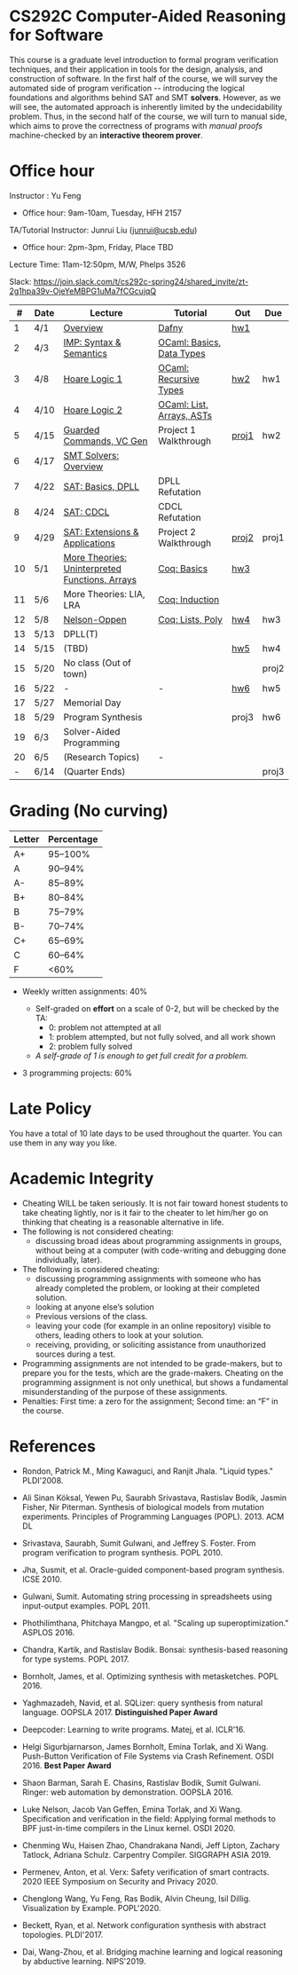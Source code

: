 # CS292C Computer-Aided Reasoning for Software

This course is a graduate level introduction to formal program verification techniques, and their application in tools for the design, analysis, and construction of software. In the first half of the course, we will survey the automated side of program verification -- introducing the logical foundations and algorithms behind SAT and SMT **solvers**. However, as we will see, the automated approach is inherently limited by the undecidability problem. Thus, in the second half of the course, we will turn to manual side, which aims to prove the correctness of programs with *manual proofs* machine-checked by an **interactive theorem prover**.

# Office hour

Instructor : Yu Feng

- Office hour: 9am-10am, Tuesday, HFH 2157

TA/Tutorial Instructor: Junrui Liu (junrui@ucsb.edu)

- Office hour: 2pm-3pm, Friday, Place TBD

Lecture Time: 11am-12:50pm, M/W, Phelps 3526

Slack: https://join.slack.com/t/cs292c-spring24/shared_invite/zt-2g1hpa39v-OjeYeMBPG1uMa7fCGcujqQ


| #   | Date | Lecture                                                                   | Tutorial                                                  | Out                        | Due   |
| --- | ---- | ------------------------------------------------------------------------- | --------------------------------------------------------- | -------------------------- | ----- |
| 1   | 4/1  | [Overview](./lectures/lecture1.pdf)                                       | [Dafny](./tutorials/01-dafny/demo.dfy)                    | [hw1](./homework/hw1/)     |
| 2   | 4/3  | [IMP: Syntax & Semantics](./lectures/lecture2.pdf)                        | [OCaml: Basics, Data Types](./tutorials/02-ocaml/demo.ml) |
| 3   | 4/8  | [Hoare Logic 1](./lectures/lecture3.pdf)                                  | [OCaml: Recursive Types](./tutorials/03-ocaml/)           | [hw2](./homework/hw2/)     | hw1   |
| 4   | 4/10 | [Hoare Logic 2](./lectures/lecture3.pdf)                                  | [OCaml: List, Arrays, ASTs](./homework/hw2)               |
| 5   | 4/15 | [Guarded Commands, VC Gen](./lectures/lecture3.pdf)                       | Project 1 Walkthrough                                     | [proj1](./projects/proj1/) | hw2   |
| 6   | 4/17 | [SMT Solvers: Overview](./lectures/lecture4.pdf)                          |                                                           |
| 7   | 4/22 | [SAT: Basics, DPLL](./lectures/lecture4.pdf)                              | DPLL Refutation                                           |
| 8   | 4/24 | [SAT: CDCL](./lectures/lecture5.pdf)                                      | CDCL Refutation                                           |                            |       |
| 9   | 4/29 | [SAT: Extensions & Applications](./lectures/lecture6.pdf)                 | Project 2 Walkthrough                                     | [proj2](./projects/proj2/) | proj1 |
| 10  | 5/1  | [More Theories: Uninterpreted Functions, Arrays](./lectures/lecture7.pdf) | [Coq: Basics](./tutorials/coq/Script.v)                   | [hw3](./homework/hw3/)     |
| 11  | 5/6  | More Theories: LIA, LRA                                                   | [Coq: Induction](./tutorials/coq/Script.v)                |
| 12  | 5/8  | [Nelson-Oppen](./lectures/lecture9.pdf)                                   | [Coq: Lists, Poly](./tutorials/coq/Script.v)              | [hw4](./homework/hw4/)     | hw3   |
| 13  | 5/13 | DPLL(T)                                                                   |                                                           |
| 14  | 5/15 | (TBD)                                                                     |                                                           | [hw5](./homework/hw5/)     | hw4   |
| 15  | 5/20 | No class (Out of town)                                                    |                                                           |                            | proj2 |
| 16  | 5/22 | -                                                                         | -                                                         | [hw6](./homework/hw6)      | hw5   |
| 17  | 5/27 | Memorial Day                                                              |                                                           |
| 18  | 5/29 | Program Synthesis                                                         |                                                           | proj3                      | hw6   |
| 19  | 6/3  | Solver-Aided Programming                                                  |                                                           |
| 20  | 6/5  | (Research Topics)                                                         | -                                                         |
| -   | 6/14 | (Quarter Ends)                                                            |                                                           |                            | proj3 |


# Grading (No curving)

| Letter | Percentage |
| ------ | ---------- |
| A+     | 95–100%    |
| A      | 90–94%     |
| A-     | 85–89%     |
| B+     | 80–84%     |
| B      | 75–79%     |
| B-     | 70–74%     |
| C+     | 65–69%     |
| C      | 60–64%     |
| F      | <60%       |

- Weekly written assignments: 40%
   - Self-graded on **effort** on a scale of 0-2, but will be checked by the TA:
     - 0: problem not attempted at all
     - 1: problem attempted, but not fully solved, and all work shown
     - 2: problem fully solved
   - *A self-grade of 1 is enough to get full credit for a problem.*

- 3 programming projects: 60%



# Late Policy
You have a total of 10 late days to be used throughout the quarter. You can use them in any way you like.



# Academic Integrity
- Cheating WILL be taken seriously. It is not fair toward honest students to take cheating lightly, nor is it fair to the cheater to let him/her go on thinking that cheating is a reasonable alternative in life.
- The following is not considered cheating:
   - discussing broad ideas about programming assignments in groups, without being at a computer (with code-writing and debugging done individually, later).
- The following is considered cheating:
   - discussing programming assignments with someone who has already completed the problem, or looking at their completed solution.
   - looking at anyone else’s solution
   - Previous versions of the class.
   - leaving your code (for example in an online repository) visible to others, leading others to look at your solution.
   - receiving, providing, or soliciting assistance from unauthorized sources during a test.
- Programming assignments are not intended to be grade-makers, but to prepare you for the tests, which are the grade-makers. Cheating on the programming assignment is not only unethical, but shows a fundamental misunderstanding of the purpose of these assignments.
- Penalties: First time: a zero for the assignment; Second time: an “F” in the course.



# References

- Rondon, Patrick M., Ming Kawaguci, and Ranjit Jhala. "Liquid types." PLDI'2008.

- Ali Sinan Köksal, Yewen Pu, Saurabh Srivastava, Rastislav Bodík, Jasmin Fisher, Nir Piterman. Synthesis of biological models from mutation experiments. Principles of Programming Languages (POPL). 2013. ACM DL

- Srivastava, Saurabh, Sumit Gulwani, and Jeffrey S. Foster. From program verification to program synthesis. POPL 2010.

- Jha, Susmit, et al. Oracle-guided component-based program synthesis. ICSE 2010.

- Gulwani, Sumit. Automating string processing in spreadsheets using input-output examples. POPL 2011.

- Phothilimthana, Phitchaya Mangpo, et al. "Scaling up superoptimization." ASPLOS 2016.

- Chandra, Kartik, and Rastislav Bodik. Bonsai: synthesis-based reasoning for type systems. POPL 2017.

- Bornholt, James, et al. Optimizing synthesis with metasketches. POPL 2016.

- Yaghmazadeh, Navid, et al. SQLizer: query synthesis from natural language. OOPSLA 2017. **Distinguished Paper Award**

- Deepcoder: Learning to write programs. Matej, et al. ICLR'16.

- Helgi Sigurbjarnarson, James Bornholt, Emina Torlak, and Xi Wang. Push-Button Verification of File Systems via Crash Refinement. OSDI 2016. **Best Paper Award**

- Shaon Barman, Sarah E. Chasins, Rastislav Bodik, Sumit Gulwani. Ringer: web automation by demonstration. OOPSLA 2016.

- Luke Nelson, Jacob Van Geffen, Emina Torlak, and Xi Wang. Specification and verification in the field: Applying formal methods to BPF just-in-time compilers in the Linux kernel. OSDI 2020.

- Chenming Wu, Haisen Zhao, Chandrakana Nandi, Jeff Lipton, Zachary Tatlock, Adriana Schulz. Carpentry Compiler. SIGGRAPH ASIA 2019.

- Permenev, Anton, et al. Verx: Safety verification of smart contracts. 2020 IEEE Symposium on Security and Privacy 2020.

- Chenglong Wang, Yu Feng, Ras Bodik, Alvin Cheung, Isil Dillig. Visualization by Example. POPL'2020.

- Beckett, Ryan, et al. Network configuration synthesis with abstract topologies. PLDI'2017.

- Dai, Wang-Zhou, et al. Bridging machine learning and logical reasoning by abductive learning. NIPS'2019.



